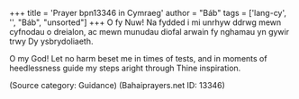 +++
title = 'Prayer bpn13346 in Cymraeg'
author = "Báb"
tags = ['lang-cy', '', "Báb", "unsorted"]
+++
O fy Nuw!
Na fydded i mi unrhyw ddrwg
mewn cyfnodau o dreialon,
ac mewn munudau diofal
arwain fy nghamau yn gywir
trwy Dy ysbrydoliaeth.

O my God! Let no harm beset me in times of tests, and in moments of heedlessness guide my steps aright through Thine inspiration.

(Source category: Guidance)
(Bahaiprayers.net ID: 13346)

